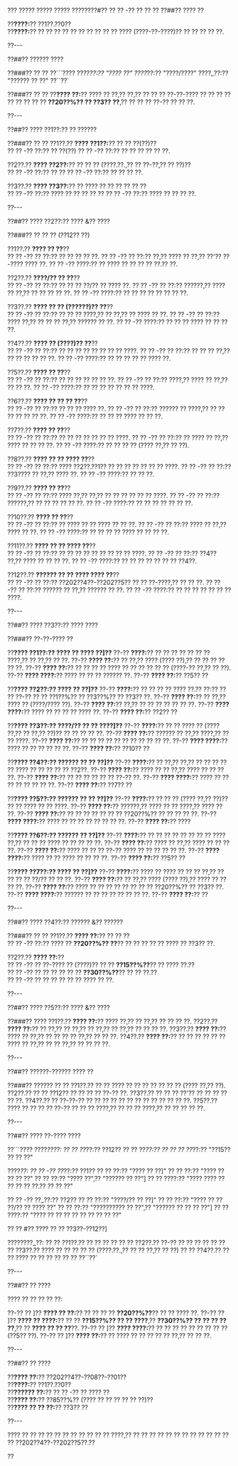 ??? ????? ????? ????? ????????#?? ?? ?? -?? ?? ?? ??
??##?? ???? ??

??**????:**?? ??1??.??0??  
??**????:**?? ?? ?? ?? ?? ?? ?? ?? ?? ?? ?? ???? (????-??-????)?? ?? ?? ?? ?? ??.

??---

??##?? ?????? ????

??###?? ?? ??
??```????
????_??:?? "???? ??"
????_??:?? "????/????"
????_??:?? "?????? ?? ??"
??``??`

??###?? ?? ??
??**???? ??:**?? ???? ?? ??,?? ??,?? ?? ?? ?? ??-??-???? ?? ?? ?? ?? ?? ?? ?? ?? ?? **??20??%?? ?? ??3?? ??**,?? ?? ?? ?? ??-?? ?? ?? ??.

??---

??##?? ???? ??1??:?? ?? ??????

??###?? ?? ??
??1??.?? **???? ??1??:**?? ?? ?? ??(??)??  
??  ?? -?? ??:?? ?? ??(??)
??  ?? -?? ??:?? ?? ?? ?? ?? ?? ??.

??2??.?? **???? ??2??:**?? ?? ?? ?? (????.??.,?? ?? ??-??,?? ?? ??)??  
??  ?? -?? ??:?? ?? ??
??  ?? -?? ??:?? ?? ?? ?? ??.

??3??.?? **???? ??3??:**?? ?? ???? ?? ?? ?? ?? ?? ??  
??  ?? -?? ??:?? ???? ?? ?? ?? ?? ??
??  ?? -?? ??:?? ???? ?? ?? ?? ??.

??---

??##?? ???? ??2??:?? ???? &?? ????

??###?? ?? ?? ?? (??12?? ??)

??1??.?? **???? ?? ??**??  
??  ?? -?? ?? ??:?? ?? ?? ?? ?? ??.
??  ?? -?? ?? ??:?? ??,?? ???? ?? ??,?? ??'?? ??-???? ???? ??.
??  ?? -?? ????:?? ?? ???? ?? ?? ?? ?? ??.?? ??.

??2??.?? **????/?? ?? ??**??  
??  ?? -?? ?? ??:?? ?? ?? ?? ??/?? ?? ???? ??.
??  ?? -?? ?? ??:?? ??????,?? ???? ?? ??,?? ?? ?? ?? ?? ??.
??  ?? -?? ????:?? ?? ?? ?? ?? ?? ?? ?? ??.

??3??.?? **???? ?? ?? (??????)?? ??**??  
??  ?? -?? ?? ??:?? ?? ?? ?? ????,?? ?? ??,?? ?? ???? ?? ??.
??  ?? -?? ?? ??:?? ???? ??,?? ?? ?? ?? ??,?? ?????? ?? ??.
??  ?? -?? ????:?? ?? ?? ?? ???? ?? ?? ?? ??.

??4??.?? **???? ?? (????)?? ??**??  
??  ?? -?? ?? ??:?? ?? ?? ?? ?? ?? ?? ?? ?? ????.
??  ?? -?? ?? ??:?? ?? ?? ?? ??,?? ?? ?? ?? ?? ?? ??.
??  ?? -?? ????:?? ?? ?? ?? ?? ?? ???? ??.

??5??.?? **???? ?? ??**??  
??  ?? -?? ?? ??:?? ?? ?? ?? ?? ?? ?? ??.
??  ?? -?? ?? ??:?? ????,?? ???? ?? ??,?? ?? ?? ??.
??  ?? -?? ????:?? ?? ?? ?? ?? ?? ?? ?? ????.

??6??.?? **???? ?? ?? ?? ??**??  
??  ?? -?? ?? ??:?? ?? ?? ?? ???? ??.
??  ?? -?? ?? ??:?? ?????? ?? ????,?? ?? ?? ?? ?? ?? ?? ??.
??  ?? -?? ????:?? ?? ?? ?? ???? ?? ?? ??.

??7??.?? **???? ?? ??**??  
??  ?? -?? ?? ??:?? ?? ?? ?? ?? ?? ?? ?? ????.
??  ?? -?? ?? ??:?? ?? ???? ?? ??,?? ???? ?? ?? ?? ??.
??  ?? -?? ????:?? ?? ?? ?? ?? (???? ??,?? ?? ??).

??8??.?? **???? ?? ?? ???? ??**??  
??  ?? -?? ?? ??:?? ???? ??2??.??1?? ?? ?? ?? ?? ?? ?? ?? ????.
??  ?? -?? ?? ??:?? ??3???? ?? ??,?? ???? ??.
??  ?? -?? ????:?? ?? ?? ??.

??9??.?? **???? ?? ??**??  
??  ?? -?? ?? ??:?? ???? ??,?? ??,?? ?? ?? ?? ?? ?? ?? ????.
??  ?? -?? ?? ??:?? ??????,?? ?? ?? ?? ?? ?? ??.
??  ?? -?? ????:?? ?? ?? ?? ?? ?? ?? ??.

??10??.?? **???? ?? ??**??  
??   ?? -?? ?? ??:?? ?? ???? ?? ?? ???? ?? ?? ??.
??   ?? -?? ?? ??:?? ???? ?? ??,?? ???? ?? ??.
??   ?? -?? ????:?? ?? ?? ?? ?? ???? ?? ?? ?? ??.

??11??.?? **???? ?? ?? ???? ??**??  
??   ?? -?? ?? ??:?? ?? ?? ?? ?? ?? ?? ?? ?? ?? ????.
??   ?? -?? ?? ??:?? ??4?? ??,?? ???? ?? ?? ?? ??.
??   ?? -?? ????:?? ?? ?? ?? ?? ?? ?? ?? ??4??.

??12??.?? **?????? ?? ?? ???? ???? ??**??  
??   ?? -?? ?? ??:?? ??202??4??-??202??5?? ?? ?? ??-????,?? ?? ?? ??.
??   ?? -?? ?? ??:?? ?????? ?? ??,?? ?????? ?? ??.
??   ?? -?? ????:?? ?? ?? ?? ?? ?? ?? ?? ????.

??---

??##?? ???? ??3??:?? ???? ????

??###?? ??-??-???? ??

??**???? ??1??:?? ???? ?? ???? ??]??**
??-?? **????:**?? ?? ?? ?? ?? ?? ?? ?? ????,?? ?? ??,?? ?? ??.
??-?? **???? ??:**?? ?? ??,?? ???? (???? ??),?? ?? ?? ?? ?? ?? ??.
??-?? **???? ??:**?? ?? ?? ?? ?? ???? ?? ?? ?? ?? ?? ?? (????-?? ??,?? ?? ??).
??-?? **???? ????:**?? ???? ?? ?? ?? ?????? ??.
??-?? **???? ??:**?? ??5?? ??

??**???? ??2??:?? ???? ?? ??]??**
??-?? **????:**?? ?? ?? ?? ?? ???? ??.?? ??:?? ?? ?? ??-?? ?? ?? ??1??%?? ?? ??3??%?? ?? ??3?? ??.
??-?? **???? ??:**?? ?? ??,?? ???? ?? (????/???? ??).
??-?? **???? ??:**?? ??,?? ?? ?? ?? ?? ?? ?? ??.
??-?? **???? ????:**?? ???? ?? ?? ?? ?? ???? ??.
??-?? **???? ??:**?? ??2?? ??

??**???? ??3??:?? ????/?? ?? ?? ????]??**
??-?? **????:**?? ?? ?? ???? ?? (???? ??,?? ?? ??,?? ??)?? ?? ?? ?? ?? ??.
??-?? **???? ??:**?? ?????? ?? ??,?? ????,?? ?? ?? ????.
??-?? **???? ??:**?? ?? ?? ?? ?? ?? ?? ?? ?? ?? ?? ??.
??-?? **???? ????:**?? ???? ?? ?? ?? ?? ?? ??.
??-?? **???? ??:**?? ??10?? ??

??**???? ??4??:?? ?????? ?? ?? ??]??**
??-?? **????:**?? ?? ??,?? ??,?? ?? ?? ?? ?? ?? ???? ?? ?? ?? ?? ?? ??2??.
??-?? **???? ??:**?? ???? ?? ?? ??,?? ???? ?? ?? ?? ??.
??-?? **???? ??:**?? ?? ?? ?? ?? ?? ?? ??-?? ??.
??-?? **???? ????:**?? ???? ?? ?? ?? ?? ?? ?? ?? ??.
??-?? **???? ??:**?? ??7?? ??

??**???? ??5??:?? ?????? ?? ?? ??]??**
??-?? **????:**?? ?? ?? ?? (???? ??,?? ??)?? ?? ?? ???? ?? ?? ????.
??-?? **???? ??:**?? ??????,?? ???? ?? ?? ????,?? ???? ?? ??.
??-?? **???? ??:**?? ?? ?? ?? ?? ?? ?? ?? ??20??%?? ?? ?? ?? ?? ??.
??-?? **???? ????:**?? ???? ?? ?? ?? ?? ?? ?? ?? ??.
??-?? **???? ??:**?? ????

??**???? ??6??:?? ?????? ?? ??]??**
??-?? **????:**?? ?? ?? ?? ?? ?? ?? ?? ?? ???? ??,?? ?? ?? ?? ???? ?? ?? ?? ?? ??.
??-?? **???? ??:**?? ???? ?? ??,?? ???? ?? ?? ?? ??.
??-?? **???? ??:**?? ???? ?? ?? ?? ??-?? ???? ?? ?? ?? ?? ?? ??.
??-?? **???? ????:**?? ???? ?? ?? ???? ?? ?? ?? ??.
??-?? **???? ??:**?? ??5?? ??

??**???? ??7??:?? ???? ?? ??]??**
??-?? **????:**?? ???? ?? ???? ?? ?? ?? ??,?? ?? ?? ?? ?? ??/?? ?? ?? ??.
??-?? **???? ??:**?? ?? ??,?? ???? (???? ??),?? ???? ?? ?? ?? ??.
??-?? **???? ??:**?? ???? ?? ?? ?? ?? ?? ?? ?? ?? ??20??%?? ?? ??3?? ??.
??-?? **???? ????:**?? ?????? ?? ?? ?? ?? ?? ?? ?? ??.
??-?? **???? ??:**?? ??

??---

??##?? ???? ??4??:?? ?????? &?? ??????

??###?? ?? ??
??1??.?? **???? ??:**?? ?? ?? ??  
??  ?? -?? ??:?? ???? ?? **??20??%?? ??**?? ?? ?? ?? ?? ?? ???? ?? ??3?? ??.

??2??.?? **???? ??:**??  
??  ?? -?? ?? ??-???? ?? (????)?? ?? ?? **??15??%??**?? ?? ???? ??.??  
??  ?? -?? ?? ?? ?? ?? ?? ?? **??30??%??**?? ?? ?? ??.??  
??  ?? -?? ?? ?? ?? ?? ?? ?? ???? ?? ??.

??---

??##?? ???? ??5??:?? ???? &?? ????

??###?? ????
??1??.?? **???? ??:**?? ???? ??,?? ?? ??,?? ?? ?? ?? ??.
??2??.?? **???? ??:**?? ?? ??,?? ?? ??,?? ?? ??,?? ?? ??,?? ?? ?? ?? ??.
??3??.?? **???? ??:**?? ???? ?? ??,?? ?? ?? ?? ?? ??,?? ?? ?? ??.
??4??.?? **???? ??:**?? ?? ?? ?? ?? ?? ?? ???? ?? ??,?? ?? ?? ??,?? ?? ?? ?? ??.

??---

??##?? ??????-?????? ???? ??

??###?? ?????? ?? ??
??1??.?? ?? ?? ???? ?? ?? ?? ?? ?? ?? ?? (???? ??,?? ??).
??2??.?? ?? ?? ??12?? ?? ?? ?? ?? ??-?? ??.
??3??.?? ?? ?? ?? ??'?? ?? ?? ?? ?? ?? ??.
??4??.?? ?? ??-??-?? ?? ?? ?? ?? ?? ?? ?? ?? ?? ?? ?? ?? ??.
??5??.?? ???? ?? ?? ?? ?? ??-?? ?? ?? ?? ????,?? ?? ?? ?? ????,?? ?? ?? ?? ?? ??.

??---

??##?? ???? ??-???? ????

??```????
????_????:
?? ?? ??_??:?? ??12??
?? ?? ??_??:?? ??
?? ?? ??_??:?? "??15?? ?? ?? ??"

????_??:
?? ?? -?? ??_??:?? ??1??
??   ?? ??:?? "???? ?? ??]"
??   ?? ??:?? "???? ?? ?? ?? ??"
??   ?? ??:?? "???? ??",?? "?????? ?? ??"]
??   ?? ????:?? "???? ???? ?? ?? ?? ?? ??.?? ?? ?? ??"

?? ?? -?? ??_??:?? ??2??
??   ?? ??:?? "????/?? ?? ??]"
??   ?? ??:?? "???? ?? ?? ??/?? ?? ???? ??"
??   ?? ??:?? "?????????? ?? ??",?? "?????? ?? ?? ?? ??"]
??   ?? ????:?? "???? ?? ?? ?? ?? ?? ?? ?? ?? ??"

?? ?? #?? ???? ?? ?? ??3??-??12??]

????????_??:
?? ?? ??1??.?? ?? ?? ?? ??
?? ?? ??2??.?? ??-?? ?? ?? ?? ?? ??
?? ?? ??3??.?? ???? ?? ?? ?? ?? ?? (????.??.,?? ?? ?? ??,?? ?? ??)
?? ?? ??4??.?? ?? ?? ???? ?? ?? ?? ?? ?? ??
??``??`

??---

??##?? ?? ????

???? ?? ?? ?? ?? ??:

??-?? ?? ]?? **???? ?? ??:**?? ?? ?? ?? ?? **??20??%??**?? ?? ?? ???? ??.
??-?? ?? ]?? **???? ?? ????:**?? ?? ?? **??15??%?? ?? ?? ????**,?? **??30??%?? ?? ?? ?? ?? ??**,?? ?? **???? ?? ?? ??**??.
??-?? ?? ]?? **???? ????:**?? ?? ?? ?? ?? ?? ?? ?? ?? ?? (??5?? ??).
??-?? ?? ]?? **???? ??:**?? ?? ???? ?? ?? ?? ?? ?? ??,?? ?? ?? ??.

??---

??##?? ?? ????

??**???? ??:**?? ??202??4??-??08??-??01??  
??**????:**?? ??1??.??0??  
??**?????? ??:**?? ?? ?? -?? ?? ???? ??  
??**???? ??:**?? ??85??%?? (???? ?? ?? ?? ?? ?? ??)??  
??**???? ?? ?? ??:**?? ??3?? ??  

??---

???? ?? ?? ?? ?? ?? ?? ?? ?? ?? ?? ?? ????,?? ?? ?? ?? ?? ?? ?? ?? ?? ?? ?? ?? ?? ?? ??202??4??-??202??5??.??

??
